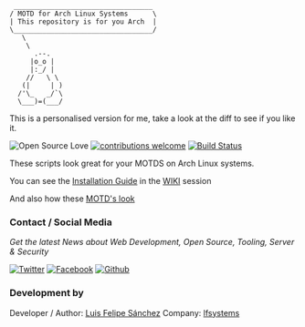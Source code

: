      __________________________________
    / MOTD for Arch Linux Systems      \
    | This repository is for you Arch  |
    \__________________________________/
       \
        \
          .--.
         |o_o |
         |:_/ |
        //   \ \
       (|     | )
      /'\_   _/`\
      \___)=(___/

This is a personalised version for me, take a look at the diff to see if you like it.

![Open Source Love](https://badges.frapsoft.com/os/v1/open-source.svg?v=103)
[![contributions welcome](https://img.shields.io/badge/contributions-welcome-brightgreen.svg?style=flat)](https://github.com/lfelipe1501/Arch-MOTD/issues)
[![Build Status](https://img.shields.io/travis/rust-lang/rust/master.svg)](https://github.com/lfelipe1501/Arch-MOTD/commits)

These scripts look great for your MOTDS on Arch Linux systems.

You can see the [Installation Guide](https://github.com/lfelipe1501/Arch-MOTD/wiki/Installation-Guide) in the [WIKI](https://github.com/lfelipe1501/Arch-MOTD/wiki) session

And also how these [MOTD's look](https://github.com/lfelipe1501/Arch-MOTD/wiki/MOTD-captures)

### Contact / Social Media

*Get the latest News about Web Development, Open Source, Tooling, Server & Security*

[![Twitter](https://github.frapsoft.com/social/twitter.png)](https://twitter.com/lfelipe1501)
[![Facebook](https://github.frapsoft.com/social/facebook.png)](https://www.facebook.com/lfelipe1501)
[![Github](https://github.frapsoft.com/social/github.png)](https://github.com/lfelipe1501)

### Development by

Developer / Author: [Luis Felipe Sánchez](https://github.com/lfelipe1501)
Company: [lfsystems](https://www.lfsystems.xyz)

